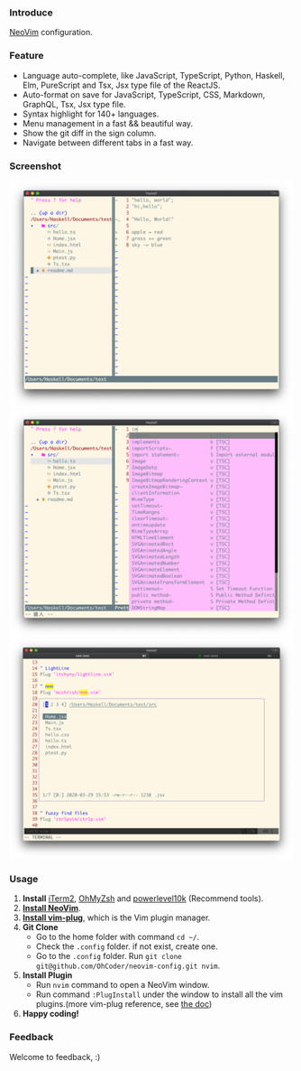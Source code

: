 ### Introduce
[NeoVim](https://neovim.io) configuration.
### Feature
* Language auto-complete, like JavaScript, TypeScript, Python, Haskell, Elm, PureScript and Tsx, Jsx type file of the ReactJS.
* Auto-format on save for JavaScript, TypeScript, CSS, Markdown, GraphQL, Tsx, Jsx type file.
* Syntax highlight for 140+ languages.
* Menu management in a fast && beautiful way.
* Show the git diff in the sign column.
* Navigate between different tabs in a fast way.

### Screenshot
![menu](./doc/menu.png)
![auto-tip](./doc/auto-tip.png)
![nnn](./doc/nnn.png)

### Usage
1. **Install** [iTerm2](https://www.iterm2.com/downloads.html), [OhMyZsh](https://github.com/ohmyzsh/ohmyzsh#basic-installation) and [powerlevel10k](https://github.com/romkatv/powerlevel10k) (Recommend tools).
2. **[Install NeoVim](https://github.com/neovim/neovim/wiki/Installing-Neovim)**.
3. **[Install vim-plug](https://github.com/junegunn/vim-plug#neovim)**, which is the Vim plugin manager.
4. **Git Clone**
    * Go to the home folder with command `cd ~/`. 
    * Check the `.config` folder. if not exist, create one. 
    * Go to the `.config` folder. Run `git clone git@github.com/OhCoder/neovim-config.git nvim`.
5. **Install Plugin**
    * Run `nvim` command to open a NeoVim window.
    * Run command `:PlugInstall` under the window to install all the vim plugins.(more vim-plug reference, see [the doc](https://github.com/junegunn/vim-plug#commands))
6. **Happy coding!**

### Feedback
Welcome to feedback, :)
